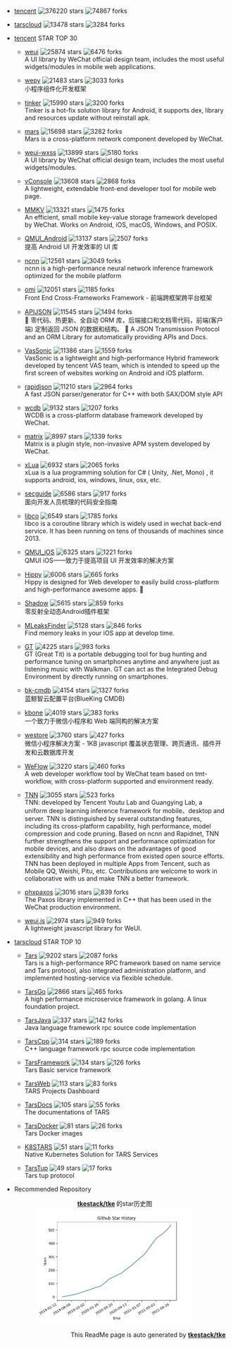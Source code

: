 
+ [tencent](https://github.com/tencent)
![376220 stars](https://img.shields.io/badge/Stars-376220-green)
![74867 forks](https://img.shields.io/badge/Forks-74867-green)

+ [tarscloud](https://github.com/tarscloud)
![13478 stars](https://img.shields.io/badge/Stars-13478-green)
![3284 forks](https://img.shields.io/badge/Forks-3284-green)





+ [tencent](https://github.com/tencent) STAR TOP 30 
    
    + [weui](https://github.com/tencent/weui) 
    ![25874 stars](https://img.shields.io/badge/Stars-25874-green)
    ![6476 forks](https://img.shields.io/badge/Forks-6476-green)  
    A UI library by WeChat official design team, includes the most useful widgets/modules in mobile web applications.
    
    + [wepy](https://github.com/tencent/wepy) 
    ![21483 stars](https://img.shields.io/badge/Stars-21483-green)
    ![3033 forks](https://img.shields.io/badge/Forks-3033-green)  
    小程序组件化开发框架
    
    + [tinker](https://github.com/tencent/tinker) 
    ![15990 stars](https://img.shields.io/badge/Stars-15990-green)
    ![3200 forks](https://img.shields.io/badge/Forks-3200-green)  
    Tinker is a hot-fix solution library for Android, it supports dex, library and resources update without reinstall apk.
    
    + [mars](https://github.com/tencent/mars) 
    ![15698 stars](https://img.shields.io/badge/Stars-15698-green)
    ![3282 forks](https://img.shields.io/badge/Forks-3282-green)  
    Mars is a cross-platform network component  developed by WeChat.
    
    + [weui-wxss](https://github.com/tencent/weui-wxss) 
    ![13899 stars](https://img.shields.io/badge/Stars-13899-green)
    ![5180 forks](https://img.shields.io/badge/Forks-5180-green)  
    A UI library by WeChat official design team, includes the most useful widgets/modules.
    
    + [vConsole](https://github.com/tencent/vConsole) 
    ![13608 stars](https://img.shields.io/badge/Stars-13608-green)
    ![2868 forks](https://img.shields.io/badge/Forks-2868-green)  
    A lightweight, extendable front-end developer tool for mobile web page.
    
    + [MMKV](https://github.com/tencent/MMKV) 
    ![13321 stars](https://img.shields.io/badge/Stars-13321-green)
    ![1475 forks](https://img.shields.io/badge/Forks-1475-green)  
    An efficient, small mobile key-value storage framework developed by WeChat. Works on Android, iOS, macOS, Windows, and POSIX.
    
    + [QMUI_Android](https://github.com/tencent/QMUI_Android) 
    ![13137 stars](https://img.shields.io/badge/Stars-13137-green)
    ![2507 forks](https://img.shields.io/badge/Forks-2507-green)  
    提高 Android UI 开发效率的 UI 库
    
    + [ncnn](https://github.com/tencent/ncnn) 
    ![12561 stars](https://img.shields.io/badge/Stars-12561-green)
    ![3049 forks](https://img.shields.io/badge/Forks-3049-green)  
    ncnn is a high-performance neural network inference framework optimized for the mobile platform
    
    + [omi](https://github.com/tencent/omi) 
    ![12051 stars](https://img.shields.io/badge/Stars-12051-green)
    ![1185 forks](https://img.shields.io/badge/Forks-1185-green)  
     Front End Cross-Frameworks Framework - 前端跨框架跨平台框架
    
    + [APIJSON](https://github.com/tencent/APIJSON) 
    ![11545 stars](https://img.shields.io/badge/Stars-11545-green)
    ![1494 forks](https://img.shields.io/badge/Forks-1494-green)  
    🚀 零代码、热更新、全自动 ORM 库，后端接口和文档零代码，前端(客户端) 定制返回 JSON 的数据和结构。 🚀 A JSON Transmission Protocol and an ORM Library for automatically providing APIs and Docs.
    
    + [VasSonic](https://github.com/tencent/VasSonic) 
    ![11386 stars](https://img.shields.io/badge/Stars-11386-green)
    ![1559 forks](https://img.shields.io/badge/Forks-1559-green)  
    VasSonic is a lightweight and high-performance Hybrid framework developed by tencent VAS team, which is intended to speed up the first screen of websites working on Android and iOS platform. 
    
    + [rapidjson](https://github.com/tencent/rapidjson) 
    ![11210 stars](https://img.shields.io/badge/Stars-11210-green)
    ![2964 forks](https://img.shields.io/badge/Forks-2964-green)  
    A fast JSON parser/generator for C++ with both SAX/DOM style API
    
    + [wcdb](https://github.com/tencent/wcdb) 
    ![9132 stars](https://img.shields.io/badge/Stars-9132-green)
    ![1207 forks](https://img.shields.io/badge/Forks-1207-green)  
    WCDB is a cross-platform database framework developed by WeChat.
    
    + [matrix](https://github.com/tencent/matrix) 
    ![8997 stars](https://img.shields.io/badge/Stars-8997-green)
    ![1339 forks](https://img.shields.io/badge/Forks-1339-green)  
    Matrix is a plugin style, non-invasive APM system developed by WeChat.
    
    + [xLua](https://github.com/tencent/xLua) 
    ![6932 stars](https://img.shields.io/badge/Stars-6932-green)
    ![2065 forks](https://img.shields.io/badge/Forks-2065-green)  
    xLua is a lua programming solution for  C# ( Unity, .Net, Mono) , it supports android, ios, windows, linux, osx, etc.
    
    + [secguide](https://github.com/tencent/secguide) 
    ![6586 stars](https://img.shields.io/badge/Stars-6586-green)
    ![917 forks](https://img.shields.io/badge/Forks-917-green)  
    面向开发人员梳理的代码安全指南
    
    + [libco](https://github.com/tencent/libco) 
    ![6549 stars](https://img.shields.io/badge/Stars-6549-green)
    ![1785 forks](https://img.shields.io/badge/Forks-1785-green)  
    libco is a coroutine library which is widely used in wechat  back-end service. It has been running on tens of thousands of machines since 2013.
    
    + [QMUI_iOS](https://github.com/tencent/QMUI_iOS) 
    ![6325 stars](https://img.shields.io/badge/Stars-6325-green)
    ![1221 forks](https://img.shields.io/badge/Forks-1221-green)  
    QMUI iOS——致力于提高项目 UI 开发效率的解决方案
    
    + [Hippy](https://github.com/tencent/Hippy) 
    ![6006 stars](https://img.shields.io/badge/Stars-6006-green)
    ![665 forks](https://img.shields.io/badge/Forks-665-green)  
    Hippy is designed for Web developer to easily build cross-platform and high-performance awesome apps. 👏
    
    + [Shadow](https://github.com/tencent/Shadow) 
    ![5615 stars](https://img.shields.io/badge/Stars-5615-green)
    ![859 forks](https://img.shields.io/badge/Forks-859-green)  
    零反射全动态Android插件框架
    
    + [MLeaksFinder](https://github.com/tencent/MLeaksFinder) 
    ![5128 stars](https://img.shields.io/badge/Stars-5128-green)
    ![846 forks](https://img.shields.io/badge/Forks-846-green)  
    Find memory leaks in your iOS app at develop time.
    
    + [GT](https://github.com/tencent/GT) 
    ![4225 stars](https://img.shields.io/badge/Stars-4225-green)
    ![993 forks](https://img.shields.io/badge/Forks-993-green)  
    GT (Great Tit) is a portable debugging tool for bug hunting and performance tuning on smartphones anytime and anywhere just as listening music with Walkman. GT can act as the Integrated Debug Environment by directly running on smartphones.
    
    + [bk-cmdb](https://github.com/tencent/bk-cmdb) 
    ![4154 stars](https://img.shields.io/badge/Stars-4154-green)
    ![1327 forks](https://img.shields.io/badge/Forks-1327-green)  
    蓝鲸智云配置平台(BlueKing CMDB)
    
    + [kbone](https://github.com/tencent/kbone) 
    ![4019 stars](https://img.shields.io/badge/Stars-4019-green)
    ![383 forks](https://img.shields.io/badge/Forks-383-green)  
    一个致力于微信小程序和 Web 端同构的解决方案
    
    + [westore](https://github.com/tencent/westore) 
    ![3760 stars](https://img.shields.io/badge/Stars-3760-green)
    ![427 forks](https://img.shields.io/badge/Forks-427-green)  
    微信小程序解决方案 - 1KB javascript 覆盖状态管理、跨页通讯、插件开发和云数据库开发
    
    + [WeFlow](https://github.com/tencent/WeFlow) 
    ![3220 stars](https://img.shields.io/badge/Stars-3220-green)
    ![460 forks](https://img.shields.io/badge/Forks-460-green)  
    A web developer workflow tool by WeChat team based on tmt-workflow, with cross-platform supported and environment ready.
    
    + [TNN](https://github.com/tencent/TNN) 
    ![3055 stars](https://img.shields.io/badge/Stars-3055-green)
    ![523 forks](https://img.shields.io/badge/Forks-523-green)  
    TNN: developed by Tencent Youtu Lab and Guangying Lab, a uniform deep learning inference framework for mobile、desktop and server. TNN is distinguished by several outstanding features, including its cross-platform capability, high performance, model compression and code pruning. Based on ncnn and Rapidnet, TNN further strengthens the support and performance optimization for mobile devices, and also draws on the advantages of good extensibility and high performance from existed open source efforts. TNN has been deployed in multiple Apps from Tencent, such as Mobile QQ, Weishi, Pitu, etc. Contributions are welcome to work in collaborative with us and make TNN a better framework. 
    
    + [phxpaxos](https://github.com/tencent/phxpaxos) 
    ![3016 stars](https://img.shields.io/badge/Stars-3016-green)
    ![839 forks](https://img.shields.io/badge/Forks-839-green)  
    The Paxos library implemented in C++ that has been used in the WeChat production environment.
    
    + [weui.js](https://github.com/tencent/weui.js) 
    ![2974 stars](https://img.shields.io/badge/Stars-2974-green)
    ![949 forks](https://img.shields.io/badge/Forks-949-green)  
    A lightweight javascript library for WeUI.
    

+ [tarscloud](https://github.com/tarscloud) STAR TOP 10 
    
    + [Tars](https://github.com/tarscloud/Tars) 
    ![9202 stars](https://img.shields.io/badge/Stars-9202-green)
    ![2087 forks](https://img.shields.io/badge/Forks-2087-green)  
    Tars is a high-performance RPC framework based on name service and Tars protocol, also integrated administration platform, and implemented hosting-service via flexible schedule.
    
    + [TarsGo](https://github.com/tarscloud/TarsGo) 
    ![2866 stars](https://img.shields.io/badge/Stars-2866-green)
    ![465 forks](https://img.shields.io/badge/Forks-465-green)  
    A  high performance microservice  framework  in golang. A linux foundation project.
    
    + [TarsJava](https://github.com/tarscloud/TarsJava) 
    ![337 stars](https://img.shields.io/badge/Stars-337-green)
    ![142 forks](https://img.shields.io/badge/Forks-142-green)  
    Java language framework rpc source code implementation
    
    + [TarsCpp](https://github.com/tarscloud/TarsCpp) 
    ![314 stars](https://img.shields.io/badge/Stars-314-green)
    ![189 forks](https://img.shields.io/badge/Forks-189-green)  
    C++ language framework rpc source code implementation
    
    + [TarsFramework](https://github.com/tarscloud/TarsFramework) 
    ![134 stars](https://img.shields.io/badge/Stars-134-green)
    ![126 forks](https://img.shields.io/badge/Forks-126-green)  
    Tars Basic service framework
    
    + [TarsWeb](https://github.com/tarscloud/TarsWeb) 
    ![113 stars](https://img.shields.io/badge/Stars-113-green)
    ![83 forks](https://img.shields.io/badge/Forks-83-green)  
    TARS Projects Dashboard
    
    + [TarsDocs](https://github.com/tarscloud/TarsDocs) 
    ![105 stars](https://img.shields.io/badge/Stars-105-green)
    ![55 forks](https://img.shields.io/badge/Forks-55-green)  
    The documentations of TARS
    
    + [TarsDocker](https://github.com/tarscloud/TarsDocker) 
    ![81 stars](https://img.shields.io/badge/Stars-81-green)
    ![26 forks](https://img.shields.io/badge/Forks-26-green)  
    Tars Docker  images
    
    + [K8STARS](https://github.com/tarscloud/K8STARS) 
    ![51 stars](https://img.shields.io/badge/Stars-51-green)
    ![11 forks](https://img.shields.io/badge/Forks-11-green)  
    Native Kubernetes  Solution for TARS Services
    
    + [TarsTup](https://github.com/tarscloud/TarsTup) 
    ![49 stars](https://img.shields.io/badge/Stars-49-green)
    ![17 forks](https://img.shields.io/badge/Forks-17-green)  
    Tars tup protocol
    


+ Recommended Repository  
<p align="center">
      <strong>
        <a href="https://github.com/tkestack/tke" target="_blank">tkestack/tke</a>
      </strong>  的star历史图
  <br>
  <img src="https://raw.githubusercontent.com/ButterAndButterfly/GithubTools/master/data/stars_history.jpg" width="350px"></img>    
</p>

<p align="right">
      This ReadMe page is auto generated by 
      <strong>
        <a href="https://github.com/tkestack/tke" target="_blank">tkestack/tke</a><br>
      </strong>   
</p>